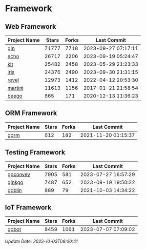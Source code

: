 # Framework

## Web Framework
| Project Name | Stars | Forks | Last Commit |
| ------------ | ----- | ----- | ----------- |
| [gin](https://github.com/gin-gonic/gin) | 71777 | 7718 | 2023-09-27 07:17:11 |
| [echo](https://github.com/labstack/echo) | 26717 | 2206 | 2023-09-19 05:24:47 |
| [kit](https://github.com/go-kit/kit) | 25482 | 2458 | 2023-05-29 21:23:33 |
| [iris](https://github.com/kataras/iris) | 24376 | 2490 | 2023-09-30 21:31:15 |
| [revel](https://github.com/revel/revel) | 12973 | 1412 | 2022-04-12 20:53:30 |
| [martini](https://github.com/go-martini/martini) | 11613 | 1156 | 2017-01-21 21:58:54 |
| [beego](https://github.com/astaxie/beego) | 665 | 171 | 2020-12-13 11:36:23 |

## ORM Framework
| Project Name | Stars | Forks | Last Commit |
| ------------ | ----- | ----- | ----------- |
| [gorm](https://github.com/jinzhu/gorm) | 612 | 182 | 2021-11-20 01:15:37 |

## Testing Framework
| Project Name | Stars | Forks | Last Commit |
| ------------ | ----- | ----- | ----------- |
| [goconvey](https://github.com/smartystreets/goconvey) | 7905 | 581 | 2023-07-27 16:57:29 |
| [ginkgo](https://github.com/onsi/ginkgo) | 7487 | 652 | 2023-09-19 19:50:22 |
| [goblin](https://github.com/franela/goblin) | 889 | 79 | 2021-10-03 14:34:22 |

## IoT Framework
| Project Name | Stars | Forks | Last Commit |
| ------------ | ----- | ----- | ----------- |
| [gobot](https://github.com/hybridgroup/gobot) | 8459 | 1061 | 2023-07-07 07:09:02 |

*Update Date: 2023-10-03T08:00:41*